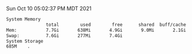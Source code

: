 Sun Oct 10 05:02:37 PM MDT 2021
```bash
System Memory
               total        used        free      shared  buff/cache   available
Mem:           7.7Gi       638Mi       4.9Gi       9.0Mi       2.1Gi       6.7Gi
Swap:          7.6Gi       277Mi       7.4Gi
System Storage
685M	.
```
```bash

